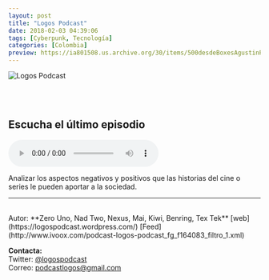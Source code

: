 ```yaml
---
layout: post
title: "Logos Podcast"
date: 2018-02-03 04:39:06
tags: [Cyberpunk, Tecnología]
categories: [Colombia]
preview: https://ia801508.us.archive.org/30/items/500desdeBoxesAgustinPalmeiro/300LOGOSPODCAST%20-%20Johan%20Q.jpg
---
```


![Logos Podcast](https://ia801508.us.archive.org/30/items/500desdeBoxesAgustinPalmeiro/500LOGOSPODCAST%20-%20Johan%20Q.jpg)

<br/>
<br/>

## Escucha el último episodio

<!--reproductor-feed=http://www.ivoox.com/podcast-logos-podcast_fg_f164083_filtro_1.xml-->
<!--reproductor-start-->
<audio id="audio" preload="auto" controls="" src="http://www.ivoox.com/reto-friki-que-significa-ser-friki-aficiones_mf_25150243_feed_1.mp3"></audio>
<!--reproductor-end-->

Analizar los aspectos negativos y positivos que las historias del cine o series le pueden aportar a la sociedad.  

_ _ _
<br>
Autor: **Zero Uno, Nad Two, Nexus, Mai, Kiwi, Benring, Tex Tek**  
[web](https://logospodcast.wordpress.com/)  
[Feed](http://www.ivoox.com/podcast-logos-podcast_fg_f164083_filtro_1.xml)  


**Contacta:**  
Twitter: [@logospodcast](https://twitter.com/logospodcast)  
Correo: [podcastlogos@gmail.com](mailto:podcastlogos@gmail.com)  

